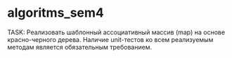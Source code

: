 # algoritms_sem4
TASK: Реализовать шаблонный ассоциативный массив (map) на основе красно-черного дерева. Наличие unit-тестов ко всем реализуемым методам является обязательным требованием.
